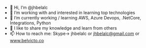 - 👋 Hi, I’m @jhbelalc
- 👀 I’m working with and interested in learning top technologies
- 🌱 I’m currently working / learning AWS, Azure Devops, .NetCore, Integrations, Python
- 💞️ I like to share my knowledge and learn from others
- 📫 How to reach me: Skype-> jhbelalc or jhbelalc@gmail.com or www.belvicto.co 

<!---
jhbelalc/jhbelalc is a ✨ special ✨ repository because its `README.md` (this file) appears on your GitHub profile.
You can click the Preview link to take a look at your changes.
--->
